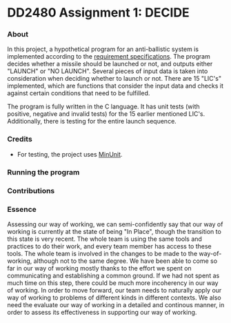 # DD2480 Assignment 1: DECIDE

### About

In this project, a hypothetical program for an anti-ballistic system is implemented according to the [requirement specifications](https://www.monperrus.net/martin/decide.pdf). The program decides whether a missile should be launched or not, and outputs either "LAUNCH" or "NO LAUNCH". Several pieces of input data is taken into consideration when deciding whether to launch or not. There are 15 "LIC's" implemented, which are functions that consider the input data and checks it against certain conditions that need to be fulfilled.

The program is fully written in the C language. It has unit tests (with positive, negative and invalid tests) for the 15 earlier mentioned LIC's. Additionally, there is testing for the entire launch sequence. 

### Credits

* For testing, the project uses [MinUnit](https://jera.com/techinfo/jtns/jtn002).

### Running the program


### Contributions

### Essence

Assessing our way of working, we can semi-confidently say that our way of working is currently at the state of being "In Place", though the transition to this state is very recent. The whole team is using the same tools and practices to do their work, and every team member has access to these tools. The whole team is involved in the changes to be made to the way-of-working, although not to the same degree. We have been able to come so far in our way of working mostly thanks to the effort we spent on communicating and establishing a common ground. If we had not spent as much time on this step, there could be much more incoherency in our way of working. In order to move forward, our team needs to naturally apply our way of working to problems of different kinds in different contexts. We also need the evaluate our way of working in a detailed and continous manner, in order to assess its effectiveness in supporting our way of working.